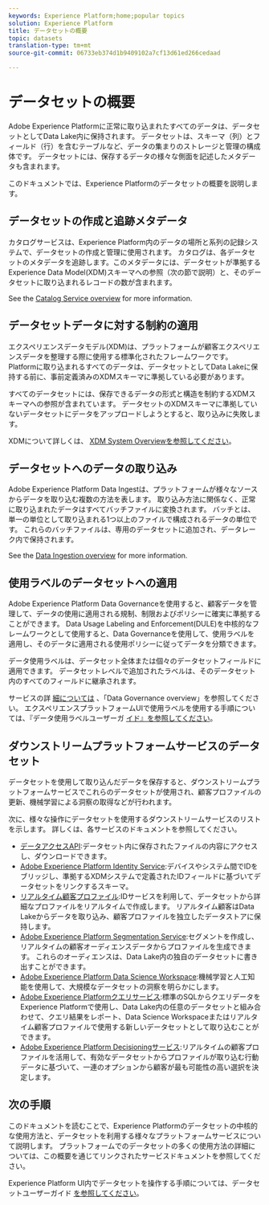 ```yaml
---
keywords: Experience Platform;home;popular topics
solution: Experience Platform
title: データセットの概要
topic: datasets
translation-type: tm+mt
source-git-commit: 06733eb374d1b9409102a7cf13d61ed266cedaad

---
```



# データセットの概要

Adobe Experience Platformに正常に取り込まれたすべてのデータは、データセットとしてData Lake内に保持されます。 データセットは、スキーマ（列）とフィールド（行）を含むテーブルなど、データの集まりのストレージと管理の構成体です。 データセットには、保存するデータの様々な側面を記述したメタデータも含まれます。

このドキュメントでは、Experience Platformのデータセットの概要を説明します。

## データセットの作成と追跡メタデータ

カタログサービスは、Experience Platform内のデータの場所と系列の記録システムで、データセットの作成と管理に使用されます。 カタログは、各データセットのメタデータを追跡します。このメタデータには、データセットが準拠するExperience Data Model(XDM)スキーマへの参照（次の節で説明）と、そのデータセットに取り込まれるレコードの数が含まれます。

See the [Catalog Service overview](../home.md) for more information.

## データセットデータに対する制約の適用

エクスペリエンスデータモデル(XDM)は、プラットフォームが顧客エクスペリエンスデータを整理する際に使用する標準化されたフレームワークです。 Platformに取り込まれるすべてのデータは、データセットとしてData Lakeに保持する前に、事前定義済みのXDMスキーマに準拠している必要があります。

すべてのデータセットには、保存できるデータの形式と構造を制約するXDMスキーマへの参照が含まれています。 データセットのXDMスキーマに準拠していないデータセットにデータをアップロードしようとすると、取り込みに失敗します。

XDMについて詳しくは、 [XDM System Overviewを参照してください](../../xdm/home.md)。

## データセットへのデータの取り込み

Adobe Experience Platform Data Ingestは、プラットフォームが様々なソースからデータを取り込む複数の方法を表します。 取り込み方法に関係なく、正常に取り込まれたデータはすべてバッチファイルに変換されます。 バッチとは、単一の単位として取り込まれる1つ以上のファイルで構成されるデータの単位です。 これらのバッチファイルは、専用のデータセットに追加され、データレーク内で保持されます。

See the [Data Ingestion overview](../../ingestion/home.md) for more information.

## 使用ラベルのデータセットへの適用

Adobe Experience Platform Data Governanceを使用すると、顧客データを管理して、データの使用に適用される規制、制限およびポリシーに確実に準拠することができます。 Data Usage Labeling and Enforcement(DULE)を中核的なフレームワークとして使用すると、Data Governanceを使用して、使用ラベルを適用し、そのデータに適用される使用ポリシーに従ってデータを分類できます。

データ使用ラベルは、データセット全体または個々のデータセットフィールドに適用できます。 データセットレベルで追加されたラベルは、そのデータセット内のすべてのフィールドに継承されます。

サービスの詳 [細については](../../data-governance/home.md) 、「Data Governance overview」を参照してください。 エクスペリエンスプラットフォームUIで使用ラベルを使用する手順については、『データ使用ラベルユーザーガ [イド』を参照してください](../../data-governance/labels/user-guide.md)。

## ダウンストリームプラットフォームサービスのデータセット

データセットを使用して取り込んだデータを保存すると、ダウンストリームプラットフォームサービスでこれらのデータセットが使用され、顧客プロファイルの更新、機械学習による洞察の取得などが行われます。

次に、様々な操作にデータセットを使用するダウンストリームサービスのリストを示します。 詳しくは、各サービスのドキュメントを参照してください。

* [データアクセスAPI](../../data-access/home.md):データセット内に保存されたファイルの内容にアクセスし、ダウンロードできます。
* [Adobe Experience Platform Identity Service](../../identity-service/home.md):デバイスやシステム間でIDをブリッジし、準拠するXDMシステムで定義されたIDフィールドに基づいてデータセットをリンクするスキーマ。
* [リアルタイム顧客プロファイル](../../profile/home.md):IDサービスを利用して、データセットから詳細なプロファイルをリアルタイムで作成します。 リアルタイム顧客はData Lakeからデータを取り込み、顧客プロファイルを独立したデータストアに保持します。
* [Adobe Experience Platform Segmentation Service](../../segmentation/home.md):セグメントを作成し、リアルタイムの顧客オーディエンスデータからプロファイルを生成できます。 これらのオーディエンスは、Data Lake内の独自のデータセットに書き出すことができます。
* [Adobe Experience Platform Data Science Workspace](../../data-science-workspace/home.md):機械学習と人工知能を使用して、大規模なデータセットの洞察を明らかにします。
* [Adobe Experience Platformクエリサービス](../../query-service/home.md):標準のSQLからクエリデータをExperience Platformで使用し、Data Lake内の任意のデータセットと組み合わせて、クエリ結果をレポート、Data Science Workspaceまたはリアルタイム顧客プロファイルで使用する新しいデータセットとして取り込むことができます。
* [Adobe Experience Platform Decisioningサービス](../../decisioning-service/home.md):リアルタイムの顧客プロファイルを活用して、有効なデータセットからプロファイルが取り込む行動データに基づいて、一連のオプションから顧客が最も可能性の高い選択を決定します。

## 次の手順

このドキュメントを読むことで、Experience Platformのデータセットの中核的な使用方法と、データセットを利用する様々なプラットフォームサービスについて説明します。 プラットフォームでのデータセットの多くの使用方法の詳細については、この概要を通じてリンクされたサービスドキュメントを参照してください。

Experience Platform UI内でデータセットを操作する手順については、データセットユーザーガイド [を参照してください](user-guide.md)。